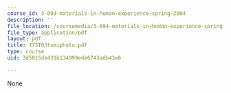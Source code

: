 ```yaml
---
course_id: 3-094-materials-in-human-experience-spring-2004
description: ''
file_location: /coursemedia/3-094-materials-in-human-experience-spring-2004/3d5015de431b134999ede6743adb43e6_17SI03tumiphoto.pdf
file_type: application/pdf
layout: pdf
title: 17SI03tumiphoto.pdf
type: course
uid: 3d5015de431b134999ede6743adb43e6

---
```

None